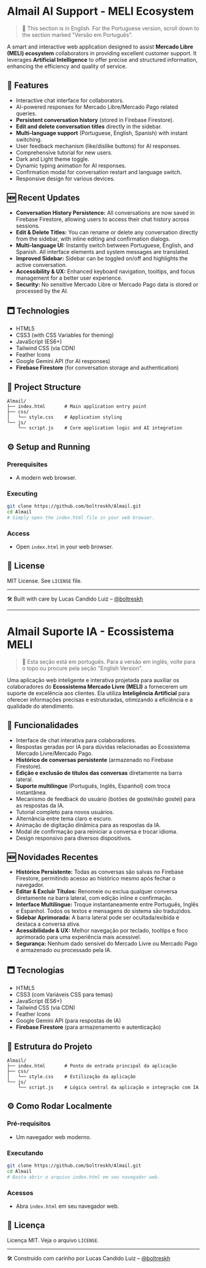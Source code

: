 <!-- English Version -->

# Almail AI Support - MELI Ecosystem

> 📘 This section is in English. For the Portuguese version, scroll down to the section marked "Versão em Português".

A smart and interactive web application designed to assist **Mercado Libre (MELI) ecosystem** collaborators in providing excellent customer support. It leverages **Artificial Intelligence** to offer precise and structured information, enhancing the efficiency and quality of service.

## 🚀 Features

* Interactive chat interface for collaborators.
* AI-powered responses for Mercado Libre/Mercado Pago related queries.
* **Persistent conversation history** (stored in Firebase Firestore).
* **Edit and delete conversation titles** directly in the sidebar.
* **Multi-language support** (Portuguese, English, Spanish) with instant switching.
* User feedback mechanism (like/dislike buttons) for AI responses.
* Comprehensive tutorial for new users.
* Dark and Light theme toggle.
* Dynamic typing animation for AI responses.
* Confirmation modal for conversation restart and language switch.
* Responsive design for various devices.

## 🆕 Recent Updates

- **Conversation History Persistence:** All conversations are now saved in Firebase Firestore, allowing users to access their chat history across sessions.
- **Edit & Delete Titles:** You can rename or delete any conversation directly from the sidebar, with inline editing and confirmation dialogs.
- **Multi-language UI:** Instantly switch between Portuguese, English, and Spanish. All interface elements and system messages are translated.
- **Improved Sidebar:** Sidebar can be toggled on/off and highlights the active conversation.
- **Accessibility & UX:** Enhanced keyboard navigation, tooltips, and focus management for a better user experience.
- **Security:** No sensitive Mercado Libre or Mercado Pago data is stored or processed by the AI.

## 🗖️ Technologies

* HTML5
* CSS3 (with CSS Variables for theming)
* JavaScript (ES6+)
* Tailwind CSS (via CDN)
* Feather Icons
* Google Gemini API (for AI responses)
* **Firebase Firestore** (for conversation storage and authentication)

## 📁 Project Structure

```
Almail/
├── index.html       # Main application entry point
├── css/
│   └── style.css    # Application styling
└── js/
    └── script.js    # Core application logic and AI integration
```

## ⚙️ Setup and Running

### Prerequisites

* A modern web browser.

### Executing

```bash
git clone https://github.com/boltreskh/Almail.git
cd Almail
# Simply open the index.html file in your web browser.
```

### Access

* Open `index.html` in your web browser.

## 📄 License

MIT License. See `LICENSE` file.

---

🛠️ Built with care by Lucas Candido Luiz – [@boltreskh](https://github.com/boltreskh)

---

<!-- Versão em Português -->

# Almail Suporte IA - Ecossistema MELI

> 📘 Esta seção está em português. Para a versão em inglês, volte para o topo ou procure pela seção "English Version".

Uma aplicação web inteligente e interativa projetada para auxiliar os colaboradores do **Ecossistema Mercado Livre (MELI)** a fornecerem um suporte de excelência aos clientes. Ela utiliza **Inteligência Artificial** para oferecer informações precisas e estruturadas, otimizando a eficiência e a qualidade do atendimento.

## 🚀 Funcionalidades

* Interface de chat interativa para colaboradores.
* Respostas geradas por IA para dúvidas relacionadas ao Ecossistema Mercado Livre/Mercado Pago.
* **Histórico de conversas persistente** (armazenado no Firebase Firestore).
* **Edição e exclusão de títulos das conversas** diretamente na barra lateral.
* **Suporte multilíngue** (Português, Inglês, Espanhol) com troca instantânea.
* Mecanismo de feedback do usuário (botões de gostei/não gostei) para as respostas da IA.
* Tutorial completo para novos usuários.
* Alternância entre tema claro e escuro.
* Animação de digitação dinâmica para as respostas da IA.
* Modal de confirmação para reiniciar a conversa e trocar idioma.
* Design responsivo para diversos dispositivos.

## 🆕 Novidades Recentes

- **Histórico Persistente:** Todas as conversas são salvas no Firebase Firestore, permitindo acesso ao histórico mesmo após fechar o navegador.
- **Editar & Excluir Títulos:** Renomeie ou exclua qualquer conversa diretamente na barra lateral, com edição inline e confirmação.
- **Interface Multilíngue:** Troque instantaneamente entre Português, Inglês e Espanhol. Todos os textos e mensagens do sistema são traduzidos.
- **Sidebar Aprimorada:** A barra lateral pode ser ocultada/exibida e destaca a conversa ativa.
- **Acessibilidade & UX:** Melhor navegação por teclado, tooltips e foco aprimorado para uma experiência mais acessível.
- **Segurança:** Nenhum dado sensível do Mercado Livre ou Mercado Pago é armazenado ou processado pela IA.

## 🗖️ Tecnologias

* HTML5
* CSS3 (com Variáveis CSS para temas)
* JavaScript (ES6+)
* Tailwind CSS (via CDN)
* Feather Icons
* Google Gemini API (para respostas de IA)
* **Firebase Firestore** (para armazenamento e autenticação)

## 📁 Estrutura do Projeto

```
Almail/
├── index.html       # Ponto de entrada principal da aplicação
├── css/
│   └── style.css    # Estilização da aplicação
└── js/
    └── script.js    # Lógica central da aplicação e integração com IA
```

## ⚙️ Como Rodar Localmente

### Pré-requisitos

* Um navegador web moderno.

### Executando

```bash
git clone https://github.com/boltreskh/Almail.git
cd Almail
# Basta abrir o arquivo index.html em seu navegador web.
```

### Acessos

* Abra `index.html` em seu navegador web.

## 📄 Licença

Licença MIT. Veja o arquivo `LICENSE`.

---

🛠️ Construído com carinho por Lucas Candido Luiz – [@boltreskh](https://github.com/boltreskh)